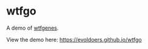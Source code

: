 # wtfgo

A demo of [wtfgenes](https://github.com/evoldoers/wtfgenes).

View the demo here: https://evoldoers.github.io/wtfgo
